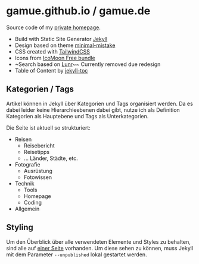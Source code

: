 # gamue.github.io / gamue.de

Source code of my [private homepage](https://gamue.de).

- Build with Static Site Generator [Jekyll](https://jekyllrb.com/) 
- Design based on theme [minimal-mistake](https://github.com/mmistakes/minimal-mistakes)
- CSS created with [TailwindCSS](https://tailwindcss.com/)
- Icons from [IcoMoon Free bundle](https://icomoon.io/app/#/select)
- ~Search based on [Lunr](https://lunrjs.com/)~~ Currently removed due redesign
- Table of Content by [jekyll-toc](ttps://github.com/allejo/jekyll-toc)


## Kategorien / Tags

Artikel können in Jekyll über Kategorien und Tags organisiert werden. 
Da es dabei leider keine Hierarchieebenen dabei gibt, nutze ich als Definition Kategorien als Hauptebene und Tags als Unterkategorien.

Die Seite ist aktuell so strukturiert:

- Reisen
  - Reisebericht
  - Reisetipps
  - ... Länder, Städte, etc.
- Fotografie
  - Ausrüstung
  - Fotowissen
- Technik
  - Tools
  - Homepage
  - Coding
- Allgemein

## Styling

Um den Überblick über alle verwendeten Elemente und Styles zu behalten, 
sind alle auf [einer Seite](http://localhost:4000/style/) vorhanden. Um diese sehen zu können, 
muss Jekyll mit dem Parameter `--unpublished` lokal gestartet werden.